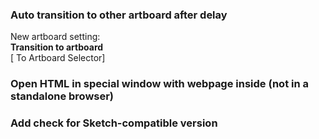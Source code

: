 ### Auto transition to other artboard after delay
New artboard setting:  
**Transition to artboard**  
[ To Artboard Selector]

### Open HTML in special window with webpage inside (not in a standalone browser)

### Add check for Sketch-compatible version


